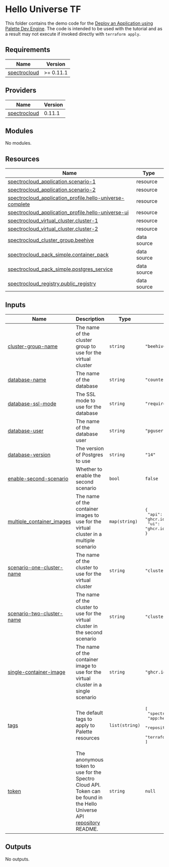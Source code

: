 # Hello Universe TF

This folder contains the demo code for the [Deploy an Application using Palette Dev Engine](https://docs.spectrocloud.com/devx/apps/deploy-app).
The code is intended to be used with the tutorial and as a result may not execute if invoked directly with `terraform apply`.
## Requirements

| Name | Version |
|------|---------|
| <a name="requirement_spectrocloud"></a> [spectrocloud](#requirement\_spectrocloud) | >= 0.11.1 |

## Providers

| Name | Version |
|------|---------|
| <a name="provider_spectrocloud"></a> [spectrocloud](#provider\_spectrocloud) | 0.11.1 |

## Modules

No modules.

## Resources

| Name | Type |
|------|------|
| [spectrocloud_application.scenario-1](https://registry.terraform.io/providers/spectrocloud/spectrocloud/latest/docs/resources/application) | resource |
| [spectrocloud_application.scenario-2](https://registry.terraform.io/providers/spectrocloud/spectrocloud/latest/docs/resources/application) | resource |
| [spectrocloud_application_profile.hello-universe-complete](https://registry.terraform.io/providers/spectrocloud/spectrocloud/latest/docs/resources/application_profile) | resource |
| [spectrocloud_application_profile.hello-universe-ui](https://registry.terraform.io/providers/spectrocloud/spectrocloud/latest/docs/resources/application_profile) | resource |
| [spectrocloud_virtual_cluster.cluster-1](https://registry.terraform.io/providers/spectrocloud/spectrocloud/latest/docs/resources/virtual_cluster) | resource |
| [spectrocloud_virtual_cluster.cluster-2](https://registry.terraform.io/providers/spectrocloud/spectrocloud/latest/docs/resources/virtual_cluster) | resource |
| [spectrocloud_cluster_group.beehive](https://registry.terraform.io/providers/spectrocloud/spectrocloud/latest/docs/data-sources/cluster_group) | data source |
| [spectrocloud_pack_simple.container_pack](https://registry.terraform.io/providers/spectrocloud/spectrocloud/latest/docs/data-sources/pack_simple) | data source |
| [spectrocloud_pack_simple.postgres_service](https://registry.terraform.io/providers/spectrocloud/spectrocloud/latest/docs/data-sources/pack_simple) | data source |
| [spectrocloud_registry.public_registry](https://registry.terraform.io/providers/spectrocloud/spectrocloud/latest/docs/data-sources/registry) | data source |

## Inputs

| Name | Description | Type | Default | Required |
|------|-------------|------|---------|:--------:|
| <a name="input_cluster-group-name"></a> [cluster-group-name](#input\_cluster-group-name) | The name of the cluster group to use for the virtual cluster | `string` | `"beehive"` | no |
| <a name="input_database-name"></a> [database-name](#input\_database-name) | The name of the database | `string` | `"counter"` | no |
| <a name="input_database-ssl-mode"></a> [database-ssl-mode](#input\_database-ssl-mode) | The SSL mode to use for the database | `string` | `"require"` | no |
| <a name="input_database-user"></a> [database-user](#input\_database-user) | The name of the database user | `string` | `"pguser"` | no |
| <a name="input_database-version"></a> [database-version](#input\_database-version) | The version of Postgres to use | `string` | `"14"` | no |
| <a name="input_enable-second-scenario"></a> [enable-second-scenario](#input\_enable-second-scenario) | Whether to enable the second scenario | `bool` | `false` | no |
| <a name="input_multiple_container_images"></a> [multiple\_container\_images](#input\_multiple\_container\_images) | The name of the container images to use for the virtual cluster in a multiple scenario | `map(string)` | <pre>{<br>  "api": "ghcr.io/spectrocloud/hello-universe-api:1.0.8",<br>  "ui": "ghcr.io/spectrocloud/hello-universe:1.0.10"<br>}</pre> | no |
| <a name="input_scenario-one-cluster-name"></a> [scenario-one-cluster-name](#input\_scenario-one-cluster-name) | The name of the cluster to use for the virtual cluster | `string` | `"cluster-1"` | no |
| <a name="input_scenario-two-cluster-name"></a> [scenario-two-cluster-name](#input\_scenario-two-cluster-name) | The name of the cluster to use for the virtual cluster in the second scenario | `string` | `"cluster-2"` | no |
| <a name="input_single-container-image"></a> [single-container-image](#input\_single-container-image) | The name of the container image to use for the virtual cluster in a single scenario | `string` | `"ghcr.io/spectrocloud/hello-universe:1.0.10"` | no |
| <a name="input_tags"></a> [tags](#input\_tags) | The default tags to apply to Palette resources | `list(string)` | <pre>[<br>  "spectro-cloud-education",<br>  "app:hello-universe",<br>  "repository:spectrocloud/tutorials/",<br>  "terraform_managed:true"<br>]</pre> | no |
| <a name="input_token"></a> [token](#input\_token) | The anonymous token to use for the Spectro Cloud API. Token can be found in the Hello Universe API [repository](https://github.com/spectrocloud/hello-universe-api#authorization) README. | `string` | `null` | no |

## Outputs

No outputs.
